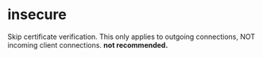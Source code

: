 # insecure

Skip certificate verification. This only applies to outgoing connections, NOT incoming client connections. **not recommended.**

